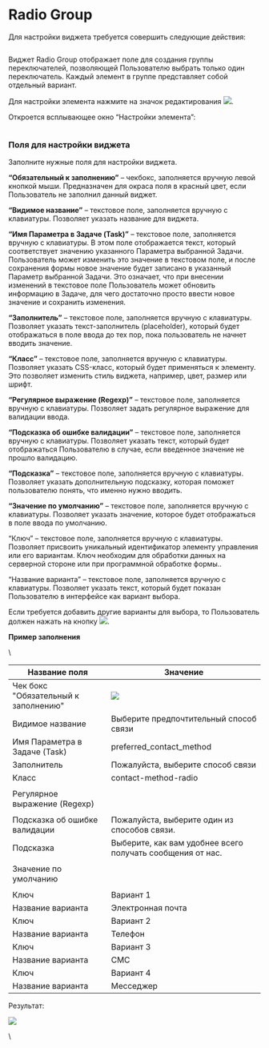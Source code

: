 # Radio Group

Для настройки виджета требуется совершить следующие действия:

<figure><img src="https://lh7-rt.googleusercontent.com/docsz/AD_4nXcCFQI0rG7vCsKW9juW92okmL4H9-PvquIgTOGPSHlIuGxcbC5J8QStFDsid2CQYnzbjoq3mwaDXAk9hNn3x_vO6BOeGADzfaMUcBUHCEh0ZlWodLR8OztcH_Pz0pUavfXNzutq?key=lzUSXaqj8ytV3OdFGl0NhGc8" alt=""><figcaption></figcaption></figure>

Виджет Radio Group отображает поле для создания группы переключателей, позволяющей Пользователю выбрать только один переключатель. Каждый элемент в группе представляет собой отдельный вариант.

Для настройки элемента нажмите на значок редактирования ![](https://lh7-rt.googleusercontent.com/docsz/AD_4nXcPr06AqxAHqZjcrPV2MHpCcQnfrzFWCVyL19C4ccK0mJb9dnwSjOW61D-zgF3G6ALAIN8ETAula4DXRYGNNef7AcjvaEY2TELpierYQzvhrF-sdROKk-We7JqbFTung74oqNcmcA?key=lzUSXaqj8ytV3OdFGl0NhGc8).&#x20;

Откроется всплывающее окно “Настройки элемента”:

<figure><img src="https://lh7-rt.googleusercontent.com/docsz/AD_4nXf-eTaLJ5p6I3DPLU_q_qgRiYe7vwUvXy_XmFu7waC7EJa6YbKt-WunoncWhx3ZyPDpEMWUZbFCVvUvE0ThSlK8ovFYxChhW84jSwX3tAqAw7ksbHfgFgD025PF6bBgXgUlNUfn?key=lzUSXaqj8ytV3OdFGl0NhGc8" alt=""><figcaption></figcaption></figure>

### Поля для настройки виджета

Заполните нужные поля для настройки виджета.

**“Обязательный к заполнению”** – чекбокс, заполняется вручную левой кнопкой мыши. Предназначен для окраса поля в красный цвет, если Пользователь не заполнил данный виджет.

**“Видимое название”** – текстовое поле, заполняется вручную с клавиатуры. Позволяет указать название для виджета.

**“Имя Параметра в Задаче (Task)”** – текстовое поле, заполняется вручную с клавиатуры. В этом поле отображается текст, который соответствует значению указанного Параметра выбранной Задачи. Пользователь может изменить это значение в текстовом поле, и после сохранения формы новое значение будет записано в указанный Параметр выбранной Задачи. Это означает, что при внесении изменений в текстовое поле Пользователь может обновить информацию в Задаче, для чего достаточно просто ввести новое значение и сохранить изменения.

**“Заполнитель”** – текстовое поле, заполняется вручную с клавиатуры. Позволяет указать текст-заполнитель (placeholder), который будет отображаться в поле ввода до тех пор, пока пользователь не начнет вводить значение.

**“Класс”** – текстовое поле, заполняется вручную с клавиатуры. Позволяет указать CSS-класс, который будет применяться к элементу. Это позволяет изменить стиль виджета, например, цвет, размер или шрифт.

**“Регулярное выражение (Regexp)”** – текстовое поле, заполняется вручную с клавиатуры. Позволяет задать регулярное выражение для валидации ввода.

**“Подсказка об ошибке валидации”** – текстовое поле, заполняется вручную с клавиатуры. Позволяет указать текст, который будет отображаться Пользователю в случае, если введенное значение не прошло валидацию.

**“Подсказка”** – текстовое поле, заполняется вручную с клавиатуры. Позволяет указать дополнительную подсказку, которая поможет пользователю понять, что именно нужно вводить.

**“Значение по умолчанию”** – текстовое поле, заполняется вручную с клавиатуры. Позволяет указать значение, которое будет отображаться в поле ввода по умолчанию.

“Ключ” – текстовое поле, заполняется вручную с клавиатуры. Позволяет присвоить уникальный идентификатор элементу управления или его вариантам. Ключ необходим для обработки данных на серверной стороне или при программной обработке формы..

“Название варианта” – текстовое поле, заполняется вручную с клавиатуры. Позволяет указать текст, который будет показан Пользователю в интерфейсе как вариант выбора.

Если требуется добавить другие варианты для выбора, то Пользователь должен нажать на кнопку ![](https://lh7-rt.googleusercontent.com/docsz/AD_4nXeGKgR8zatmcze8URKKovsaWOJirPJTU8yiLUplr4wWEv3d2tFSLyBaUfjZJaj_5AEkobY0ecwxzeSpEL-aBRbeRc9q6ZU1QRI46o8tgHvIyHzpja9SBaMML8qp8xjSS6HUaiD8hA?key=lzUSXaqj8ytV3OdFGl0NhGc8).&#x20;

**Пример заполнения**

\


| Название поля                        | Значение                                                                                                                                                                                                                  |
| ------------------------------------ | ------------------------------------------------------------------------------------------------------------------------------------------------------------------------------------------------------------------------- |
| Чек бокс "Обязательный к заполнению" | ![](https://lh7-rt.googleusercontent.com/docsz/AD_4nXfUouHUoQG6p6ts0DN5Z4hYL0zfaZ46ovhAvvetqGK1t0H3XxE0-SO4YC3IoOR5ITa97-6RiTVZ8jJafwigTqTJWC82bb0k5hxmjpIXn3PSE8B0wVJowKWOGkI_kvbEd3i0Shn-?key=lzUSXaqj8ytV3OdFGl0NhGc8) |
| Видимое название                     | Выберите предпочтительный способ связи                                                                                                                                                                                    |
| Имя Параметра в Задаче (Task)        | preferred\_contact\_method                                                                                                                                                                                                |
| Заполнитель                          | Пожалуйста, выберите способ связи                                                                                                                                                                                         |
| Класс                                | contact-method-radio                                                                                                                                                                                                      |
| Регулярное выражение (Regexp)        | <p><br></p>                                                                                                                                                                                                               |
| Подсказка об ошибке валидации        | Пожалуйста, выберите один из способов связи.                                                                                                                                                                              |
| Подсказка                            | Выберите, как вам удобнее всего получать сообщения от нас.                                                                                                                                                                |
| Значение по умолчанию                | <p><br></p>                                                                                                                                                                                                               |
| Ключ                                 | Вариант 1                                                                                                                                                                                                                 |
| Название варианта                    | Электронная почта                                                                                                                                                                                                         |
| Ключ                                 | Вариант 2                                                                                                                                                                                                                 |
| Название варианта                    | Телефон                                                                                                                                                                                                                   |
| Ключ                                 | Вариант 3                                                                                                                                                                                                                 |
| Название варианта                    | СМС                                                                                                                                                                                                                       |
| Ключ                                 | Вариант 4                                                                                                                                                                                                                 |
| Название варианта                    | Месседжер                                                                                                                                                                                                                 |

Результат:

![](https://lh7-rt.googleusercontent.com/docsz/AD_4nXddpl3lFOPjDFCaUGbOULyGr9Jym_Thit6Ki79PNrjREsSRinRgf6-3BfkKwOljKdeKWlX0JPstbPvsqWcasSe7Jbmu1ZoYyretOzQMhXkDsY1JrSiqtQqvNk2cEg-4AQFuv37P?key=lzUSXaqj8ytV3OdFGl0NhGc8)

\

